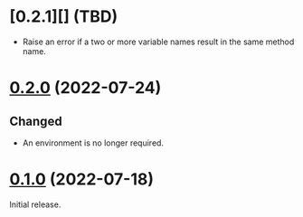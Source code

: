 # [0.2.1][] (TBD)

- Raise an error if a two or more variable names result in the same method name.

# [0.2.0][] (2022-07-24)

## Changed

- An environment is no longer required.

# [0.1.0][] (2022-07-18)

Initial release.

[0.2.0]: https://github.com/AaronLasseigne/unifig/compare/v0.1.0...v0.2.0
[0.1.0]: https://github.com/AaronLasseigne/unifig/compare/v0.0.0...v0.1.0
